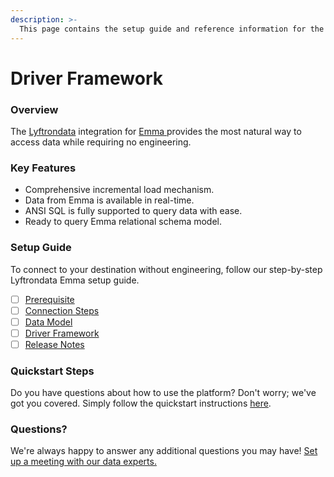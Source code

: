 ```yaml
---
description: >-
  This page contains the setup guide and reference information for the Emma source connector.
---
```


# Driver Framework

### Overview

The [Lyftrondata](https://www.lyftrondata.com/) integration for [Emma](https://www.lyftrondata.com/integration/emma/)[ ](https://www.lyftrondata.com/integration/emma/)provides the most natural way to access data while requiring no engineering.

### Key Features

* Comprehensive incremental load mechanism.
* Data from Emma is available in real-time.&#x20;
* ANSI SQL is fully supported to query data with ease.
* Ready to query Emma relational schema model.

### Setup Guide

To connect to your destination without engineering, follow our step-by-step Lyftrondata Emma setup guide.

* [ ] [Prerequisite](../../marketing-analytics/emma/prerequisite.md)
* [ ] [Connection Steps](../../marketing-analytics/emma/connection-steps.md)
* [ ] [Data Model](../../marketing-analytics/emma/data-model/)
* [ ] [Driver Framework](../../marketing-analytics/emma/driver-framework/)
* [ ] [Release Notes](../../marketing-analytics/emma/release-notes.md)

### Quickstart Steps

Do you have questions about how to use the platform? Don't worry; we've got you covered. Simply follow the quickstart instructions [here](../../../quickstart-steps.md).

### Questions? <a href="#questions" id="questions"></a>

We're always happy to answer any additional questions you may have! [Set up a meeting with our data experts.](https://www.lyftrondata.com/book-a-meeting/)


